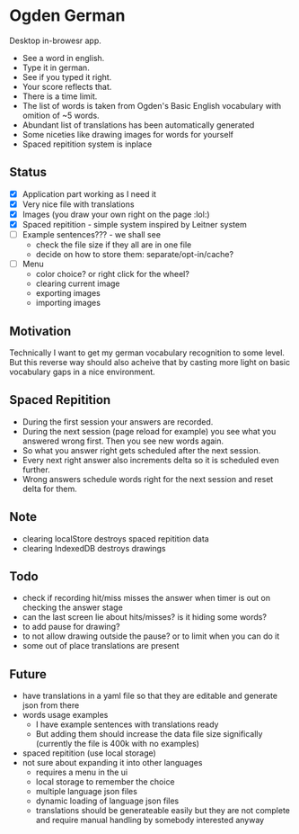# Ogden German

Desktop in-browesr app.

- See a word in english.
- Type it in german.
- See if you typed it right.
- Your score reflects that.
- There is a time limit.
- The list of words is taken from Ogden's Basic English vocabulary with omition of ~5 words.
- Abundant list of translations has been automatically generated
- Some niceties like drawing images for words for yourself
- Spaced repitition system is inplace

## Status

- [X] Application part working as I need it
- [X] Very nice file with translations
- [X] Images (you draw your own right on the page :lol:)
- [X] Spaced repitition - simple system inspired by Leitner system
- [ ] Example sentences??? - we shall see
  * check the file size if they all are in one file
  * decide on how to store them: separate/opt-in/cache?
- [ ] Menu
  * color choice? or right click for the wheel?
  * clearing current image
  * exporting images
  * importing images

## Motivation

Technically I want to get my german vocabulary recognition to some level.
But this reverse way should also acheive that by casting more light on basic vocabulary gaps in a nice environment.

## Spaced Repitition

- During the first session your answers are recorded.
- During the next session (page reload for example) you see what you answered wrong first.
  Then you see new words again.
- So what you answer right gets scheduled after the next session.
- Every next right answer also increments delta so it is scheduled even further.
- Wrong answers schedule words right for the next session and reset delta for them.

## Note

- clearing localStore destroys spaced repitition data
- clearing IndexedDB destroys drawings

## Todo

- check if recording hit/miss misses the answer when timer is out on checking the answer stage
- can the last screen lie about hits/misses? is it hiding some words?
- to add pause for drawing?
- to not allow drawing outside the pause? or to limit when you can do it
- some out of place translations are present

## Future

- have translations in a yaml file so that they are editable and generate json from there
- words usage examples
  * I have example sentences with translations ready
  * But adding them should increase the data file size significally (currently the file is 400k with no examples)
- spaced repitition (use local storage)
- not sure about expanding it into other languages
  * requires a menu in the ui
  * local storage to remember the choice
  * multiple language json files
  * dynamic loading of language json files
  * translations should be generateable easily but they
    are not complete and require manual handling by somebody interested anyway
